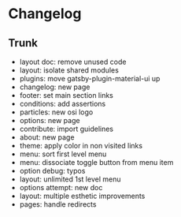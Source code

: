 
# Changelog

## Trunk

* layout doc: remove unused code
* layout: isolate shared modules
* plugins: move gatsby-plugin-material-ui up
* changelog: new page
* footer: set main section links
* conditions: add assertions
* particles: new osi logo
* options: new page
* contribute: import guidelines
* about: new page
* theme: apply color in non visited links
* menu: sort first level menu
* menu: dissociate toggle button from menu item
* option debug: typos
* layout: unlimited 1st level menu
* options attempt: new doc
* layout: multiple esthetic improvements
* pages: handle redirects
